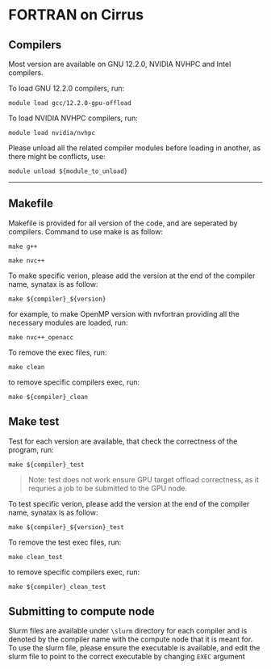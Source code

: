 # FORTRAN on Cirrus

## Compilers

Most version are available on GNU 12.2.0, NVIDIA NVHPC and Intel compilers.

To load GNU 12.2.0 compilers, run:

```module load gcc/12.2.0-gpu-offload```

To load NVIDIA NVHPC compilers, run:

```module load nvidia/nvhpc```

Please unload all the related compiler modules before loading in another, as there might be conflicts, use:

```module unload ${module_to_unload}```

---

## Makefile

Makefile is provided for all version of the code, and are seperated by compilers. Command to use make is as follow:

```make g++```

```make nvc++```

To make specific verion, please add the version at the end of the compiler name, synatax is as follow:

```make ${compiler}_${version}```

for example, to make OpenMP version with nvfortran providing all the necessary modules are loaded, run:

```make nvc++_openacc```

To remove the exec files, run:

```make clean```

to remove specific compilers exec, run:

```make ${compiler}_clean```

## Make test

Test for each version are available, that check the correctness of the program, run:

```make ${compiler}_test```

> Note: test does not work ensure GPU target offload correctness, as it requries a job to be submitted to the GPU node.

To test specific verion, please add the version at the end of the compiler name, synatax is as follow:

```make ${compiler}_${version}_test```

To remove the test exec files, run:

```make clean_test```

to remove specific compilers exec, run:

```make ${compiler}_clean_test```

## Submitting to compute node

Slurm files are available under `\slurm` directory for each compiler and is denoted by the compiler name with the compute node that it is meant for. To use the slurm file, please ensure the executable is available, and edit the slurm file to point to the correct executable by changing `EXEC` argument